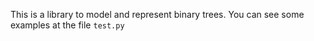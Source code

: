 This is a library to model and represent binary trees. You can see some examples at the file `test.py`
